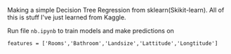 Making a simple Decision Tree Regression from sklearn(Skikit-learn). All of this is stuff I've just learned from Kaggle. 

Run file ```nb.ipynb``` to train models and make predictions on 

```features = ['Rooms','Bathroom','Landsize','Lattitude','Longtitude']```
